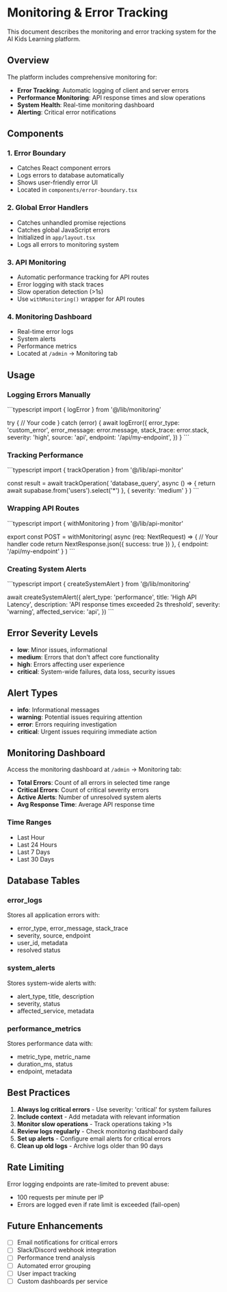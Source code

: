# Monitoring & Error Tracking

This document describes the monitoring and error tracking system for the AI Kids Learning platform.

## Overview

The platform includes comprehensive monitoring for:
- **Error Tracking**: Automatic logging of client and server errors
- **Performance Monitoring**: API response times and slow operations
- **System Health**: Real-time monitoring dashboard
- **Alerting**: Critical error notifications

## Components

### 1. Error Boundary
- Catches React component errors
- Logs errors to database automatically
- Shows user-friendly error UI
- Located in `components/error-boundary.tsx`

### 2. Global Error Handlers
- Catches unhandled promise rejections
- Catches global JavaScript errors
- Initialized in `app/layout.tsx`
- Logs all errors to monitoring system

### 3. API Monitoring
- Automatic performance tracking for API routes
- Error logging with stack traces
- Slow operation detection (>1s)
- Use `withMonitoring()` wrapper for API routes

### 4. Monitoring Dashboard
- Real-time error logs
- System alerts
- Performance metrics
- Located at `/admin` → Monitoring tab

## Usage

### Logging Errors Manually

\`\`\`typescript
import { logError } from '@/lib/monitoring'

try {
  // Your code
} catch (error) {
  await logError({
    error_type: 'custom_error',
    error_message: error.message,
    stack_trace: error.stack,
    severity: 'high',
    source: 'api',
    endpoint: '/api/my-endpoint',
  })
}
\`\`\`

### Tracking Performance

\`\`\`typescript
import { trackOperation } from '@/lib/api-monitor'

const result = await trackOperation(
  'database_query',
  async () => {
    return await supabase.from('users').select('*')
  },
  { severity: 'medium' }
)
\`\`\`

### Wrapping API Routes

\`\`\`typescript
import { withMonitoring } from '@/lib/api-monitor'

export const POST = withMonitoring(
  async (req: NextRequest) => {
    // Your handler code
    return NextResponse.json({ success: true })
  },
  { endpoint: '/api/my-endpoint' }
)
\`\`\`

### Creating System Alerts

\`\`\`typescript
import { createSystemAlert } from '@/lib/monitoring'

await createSystemAlert({
  alert_type: 'performance',
  title: 'High API Latency',
  description: 'API response times exceeded 2s threshold',
  severity: 'warning',
  affected_service: 'api',
})
\`\`\`

## Error Severity Levels

- **low**: Minor issues, informational
- **medium**: Errors that don't affect core functionality
- **high**: Errors affecting user experience
- **critical**: System-wide failures, data loss, security issues

## Alert Types

- **info**: Informational messages
- **warning**: Potential issues requiring attention
- **error**: Errors requiring investigation
- **critical**: Urgent issues requiring immediate action

## Monitoring Dashboard

Access the monitoring dashboard at `/admin` → Monitoring tab:

- **Total Errors**: Count of all errors in selected time range
- **Critical Errors**: Count of critical severity errors
- **Active Alerts**: Number of unresolved system alerts
- **Avg Response Time**: Average API response time

### Time Ranges
- Last Hour
- Last 24 Hours
- Last 7 Days
- Last 30 Days

## Database Tables

### error_logs
Stores all application errors with:
- error_type, error_message, stack_trace
- severity, source, endpoint
- user_id, metadata
- resolved status

### system_alerts
Stores system-wide alerts with:
- alert_type, title, description
- severity, status
- affected_service, metadata

### performance_metrics
Stores performance data with:
- metric_type, metric_name
- duration_ms, status
- endpoint, metadata

## Best Practices

1. **Always log critical errors** - Use severity: 'critical' for system failures
2. **Include context** - Add metadata with relevant information
3. **Monitor slow operations** - Track operations taking >1s
4. **Review logs regularly** - Check monitoring dashboard daily
5. **Set up alerts** - Configure email alerts for critical errors
6. **Clean up old logs** - Archive logs older than 90 days

## Rate Limiting

Error logging endpoints are rate-limited to prevent abuse:
- 100 requests per minute per IP
- Errors are logged even if rate limit is exceeded (fail-open)

## Future Enhancements

- [ ] Email notifications for critical errors
- [ ] Slack/Discord webhook integration
- [ ] Performance trend analysis
- [ ] Automated error grouping
- [ ] User impact tracking
- [ ] Custom dashboards per service
